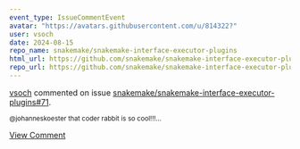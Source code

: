 ```yaml
---
event_type: IssueCommentEvent
avatar: "https://avatars.githubusercontent.com/u/814322?"
user: vsoch
date: 2024-08-15
repo_name: snakemake/snakemake-interface-executor-plugins
html_url: https://github.com/snakemake/snakemake-interface-executor-plugins/pull/71
repo_url: https://github.com/snakemake/snakemake-interface-executor-plugins
---
```


<a href='https://github.com/vsoch' target='_blank'>vsoch</a> commented on issue <a href='https://github.com/snakemake/snakemake-interface-executor-plugins/pull/71' target='_blank'>snakemake/snakemake-interface-executor-plugins#71</a>.

<small>@johanneskoester that coder rabbit is so cool!!!...</small>

<a href='https://github.com/snakemake/snakemake-interface-executor-plugins/pull/71' target='_blank'>View Comment</a>